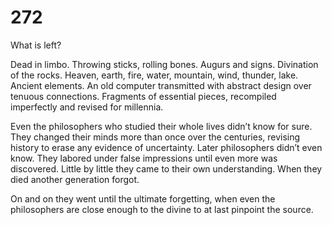 # 272

What is left? 

Dead in limbo. Throwing sticks, rolling bones. Augurs and signs. Divination of the rocks. Heaven, earth, fire, water, mountain, wind, thunder, lake. Ancient elements. An old computer transmitted with abstract design over tenuous connections. Fragments of essential pieces, recompiled imperfectly and revised for millennia.

Even the philosophers who studied their whole lives didn’t know for sure. They changed their minds more than once over the centuries, revising history to erase any evidence of uncertainty. Later philosophers didn’t even know. They labored under false impressions until even more was discovered. Little by little they came to their own understanding. When they died another generation forgot.

On and on they went until the ultimate forgetting, when even the philosophers are close enough to the divine to at last pinpoint the source.